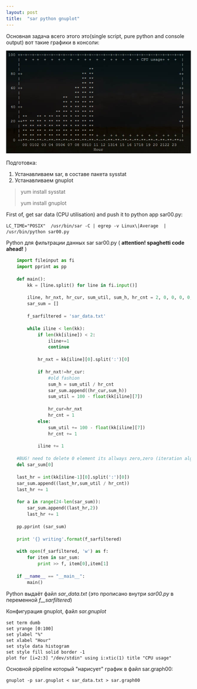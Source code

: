 ```yaml
---
layout: post
title:  "sar python gnuplot"
---
```


Основная задача всего этого это(single script, pure python and console output) вот такие графики в консоли:

![SAR-PYTHON-GNUPLOT][sar-py]

[sar-py]: https://github.com/joingig/joingig.github.io/blob/master/images/sar-py-00.jpg "SAR PYTHON GNUPLOT"

Подготовка:

1. Устанавливаем sar, в составе пакета sysstat
1. Устанавливаем gnuplot

> yum install sysstat
>
> yum install gnuplot
        

First of, get sar data (CPU utilisation) and push it to python app sar00.py:

    LC_TIME="POSIX"  /usr/bin/sar -C | egrep -v Linux\|Average  | /usr/bin/python sar00.py

Python для фильтрации данных sar sar00.py ( **attention! spaghetti code ahead!** )


```python
	import fileinput as fi
	import pprint as pp

	def main():
    	kk = [line.split() for line in fi.input()]

    	iline, hr_nxt, hr_cur, sum_util, sum_h, hr_cnt = 2, 0, 0, 0, 0, 1;
    	sar_sum = []

    	f_sarfiltered = 'sar_data.txt'

    	while iline < len(kk):
        	if len(kk[iline]) < 2:
           	 	iline+=1
            	continue

        	hr_nxt = kk[iline][0].split(':')[0]

        	if hr_nxt!=hr_cur:
            	#old fashion
            	sum_h = sum_util / hr_cnt
            	sar_sum.append((hr_cur,sum_h))
            	sum_util = 100 - float(kk[iline][7])

            	hr_cur=hr_nxt
            	hr_cnt = 1
        	else:
            	sum_util += 100 - float(kk[iline][7])
           		hr_cnt += 1

       	 	iline += 1

    #BUG! need to delete 0 element its allways zero,zero (iteration algo error)
    del sar_sum[0]
    
    last_hr = int(kk[iline-1][0].split(':')[0])
    sar_sum.append((last_hr,sum_util / hr_cnt))
    last_hr += 1

    for a in range(24-len(sar_sum)):
        sar_sum.append((last_hr,2))
        last_hr += 1

    pp.pprint (sar_sum)

    print '{} writing'.format(f_sarfiltered)

    with open(f_sarfiltered, 'w') as f:
        for item in sar_sum:
            print >> f, item[0],item[1]

	if __name__ == "__main__":
    	main()
```

Python выдаёт файл *sar_data.txt* (это прописано внутри *sar00.py* в переменной *f__sarfiltered*)

Конфигурация gnuplot, файл *sar.gnuplot*

    set term dumb
    set yrange [0:100]
    set ylabel "%"
    set xlabel "Hour"
    set style data histogram
    set style fill solid border -1
    plot for [i=2:3] "/dev/stdin" using i:xtic(1) title "CPU usage"

Основной pipeline который "нарисует" график в файл sar.graph00:

    gnuplot -p sar.gnuplot < sar_data.txt > sar.graph00
